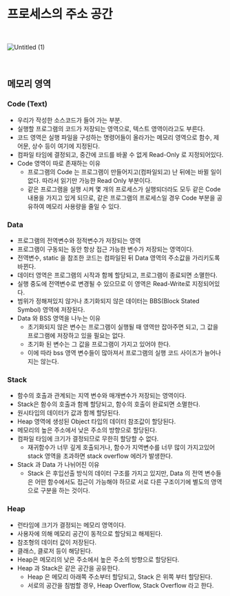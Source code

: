 # 프로세스의 주소 공간

<br>

![Untitled (1)](https://user-images.githubusercontent.com/49611158/146753832-c9dae74f-be62-49b8-9462-05765fe05719.png)

<br>

## 메모리 영역

### Code (Text)
+ 우리가 작성한 소스코드가 들어 가는 부분. 
+ 실행할 프로그램의 코드가 저장되는 영역으로, 텍스트 영역이라고도 부른다.
+ 코드 영역은 실행 파일을 구성하는 명령어들이 올라가는 메모리 영역으로 함수, 제어문, 상수 등이 여기에 지정된다.
+ 컴파일 타임에 결정되고, 중간에 코드를 바꿀 수 없게 Read-Only 로 지정되어있다.
+ Code 영역이 따로 존재하는 이유
    - 프로그램의 Code 는 프로그램이 만들어지고(컴파일되고) 난 뒤에는 바뀔 일이 없다. 따라서 읽기만 가능한 Read Only 부분이다.
    - 같은 프로그램을 실행 시켜 몇 개의 프로세스가 실행되더라도 모두 같은 Code 내용을 가지고 있게 되므로, 같은 프로그램의 프로세스일 경우 Code 부분을 공유하여 메모리 사용량을 줄일 수 있다.

### Data
+ 프로그램의 전역변수와 정적변수가 저장되는 영역
+ 프로그램이 구동되는 동안 항상 접근 가능한 변수가 저장되는 영역이다.
+ 전역변수, static 을 참조한 코드는 컴파일된 뒤 Data 영역의 주소값을 가리키도록 바뀐다.
+ 데이터 영역은 프로그램의 시작과 함께 할당되고, 프로그램이 종료되면 소멸한다.
+ 실행 중도에 전역변수로 변경될 수 있으므로 이 영역은 Read-Write로 지정되어있다.
+ 범위가 정해져있지 않거나 초기화되지 않은 데이터는 BBS(Block Stated Symbol) 영역에 저장된다.
+ Data 와 BSS 영역을 나누는 이유
    - 초기화되지 않은 변수는 프로그램이 실행될 때 영역만 잡아주면 되고, 그 값을 프로그램에 저장하고 있을 필요는 없다.
    - 초기화 된 변수는 그 값을 프로그램이 가지고 있어야 한다.
    - 이에 따라 bss 영역 변수들이 많아져서 프로그램의 실행 코드 사이즈가 늘어나지는 않는다.

### Stack
+ 함수의 호출과 관계되는 지역 변수와 매개변수가 저장되는 영역이다.
+ Stack은 함수의 호출과 함께 할당되고, 함수의 호출이 완료되면 소멸한다.
+ 원시타입의 데이터가 값과 함께 할당된다.
+ Heap 영역에 생성된 Object 타입의 데이터 참조값이 할당된다.
+ 메모리의 높은 주소에서 낮은 주소의 방향으로 할당된다.
+ 컴파일 타임에 크기가 결정되므로 무한히 할당할 수 없다.
    - 재귀함수가 너무 깊게 호출되거나, 함수가 지역변수를 너무 많이 가지고있어 stack 영역을 초과하면 stack overflow 에러가 발생한다.
+ Stack 과 Data 가 나뉘어진 이유
    - Stack 은 후입선출 방식의 데이터 구조를 가지고 있지만, Data 의 전역 변수들은 어떤 함수에서도 접근이 가능해야 하므로 서로 다른 구조이기에 별도의 영역으로 구분을 하는 것이다.

### Heap
+ 런타임에 크기가 결정되는 메모리 영역이다.
+ 사용자에 의해 메모리 공간이 동적으로 할당되고 해제된다.
+ 참조형의 데이터 값이 저장된다.
+ 클래스, 클로저 등이 해당된다.
+ Heap은 메모리의 낮은 주소에서 높은 주소의 방향으로 할당된다.
+ Heap 과 Stack은 같은 공간을 공유한다.
    - Heap 은 메모리 아래쪽 주소부터 할당되고, Stack 은 위쪽 부터 할당된다.
    - 서로의 공간을 침범할 경우, Heap Overflow, Stack Overflow 라고 한다. 


